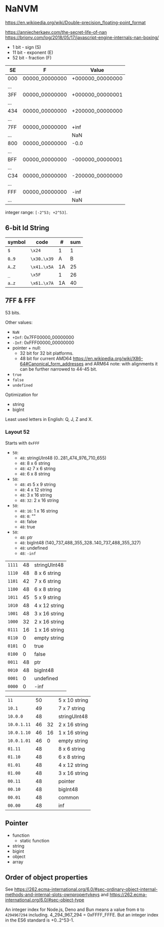# NaNVM

https://en.wikipedia.org/wiki/Double-precision_floating-point_format

https://anniecherkaev.com/the-secret-life-of-nan
https://brionv.com/log/2018/05/17/javascript-engine-internals-nan-boxing/


- 1 bit - sign (S)
- 11 bit - exponent (E)
- 52 bit - fraction (F)

|SE |F             |Value           |
|---|--------------|----------------|
|000|00000_00000000|+000000_00000000|
|...|              |                |
|3FF|00000_00000000|+000000_00000001|
|...|              |                |
|434|00000_00000000|+200000_00000000|
|...|              |                |
|7FF|00000_00000000|+inf            |
|...|              |NaN             |
|800|00000_00000000|-0.0            |
|...|              |                |
|BFF|00000_00000000|-000000_00000001|
|...|              |                |
|C34|00000_00000000|-200000_00000000|
|...|              |                |
|FFF|00000_00000000|-inf            |
|...|              |NaN             |

integer range: `[-2^53; +2^53]`.

## 6-bit Id String

|symbol  |code          |# |sum|
|--------|--------------|--|---|
|`$`     |`\x24`        | 1|  1|
|`0`..`9`|`\x30`..`\x39`| A|  B|
|`A`..`Z`|`\x41`..`\x5A`|1A| 25|
|`_`     |`\x5F`        | 1| 26|
|`a`..`z`|`\x61`..`\x7A`|1A| 40|

## 7FF & FFF

53 bits.

Other values:

- `NaN`
- `+Inf`: 0x7FF00000_00000000
- `-Inf`: 0xFFF00000_00000000
- pointer + null:
  - 32 bit for 32 bit platforms.
  - 48 bit for current AMD64 https://en.wikipedia.org/wiki/X86-64#Canonical_form_addresses and ARM64
    note: with alignments it can be further narrowed to 44-45 bit.
- `true`
- `false`
- `undefined`

Optimization for
- string
- bigInt

Least used letters in English: Q, J, Z and X.

### Layout 52

Starts with `0xFFF`

- `50`:
  - `48`: stringUInt48 (0..281_474_976_710_655)
  - `48`: 8 x 6 string
  - `48`: `42` 7 x 6 string
  - `48`: 6 x 8 string
- `50`:
  - `48`: `45` 5 x 9 string
  - `48`: 4 x 12 string
  - `48`: 3 x 16 string
  - `48`: `32`: 2 x 16 string
- `50`:
  - `48`: `16`: 1 x 16 string
  - `48`: `0`: ""
  - `48`: false
  - `48`: true
- `50`:
  - `48`: ptr
  - `48`: bigInt48 (140_737_488_355_328..140_737_488_355_327)
  - `48`: undefined
  - `48`: `-inf`

|      |  |             |
|------|--|-------------|
|`1111`|48|stringUInt48 |
|`1110`|48|8 x 6 string |
|`1101`|42|7 x 6 string |
|`1100`|48|6 x 8 string |
|`1011`|45|5 x 9 string |
|`1010`|48|4 x 12 string|
|`1001`|48|3 x 16 string|
|`1000`|32|2 x 16 string|
|`0111`|16|1 x 16 string|
|`0110`| 0|empty string |
|`0101`| 0|true         |
|`0100`| 0|false        |
|`0011`|48|ptr          |
|`0010`|48|bigInt48     |
|`0001`| 0|undefined    |
|`0000`| 0|-inf         |

|           |  |  |             |
|-----------|--|--|-------------|
|`11`       |50|  |5 x 10 string|
|`10.1`     |49|  |7 x 7 string |
|`10.0.0`   |48|  |stringUInt48 |
|`10.0.1.11`|46|32|2 x 16 string|
|`10.0.1.10`|46|16|1 x 16 string|
|`10.0.1.01`|46| 0|empty string |
|`01.11`    |48|  |8 x 6 string |
|`01.10`    |48|  |6 x 8 string |
|`01.01`    |48|  |4 x 12 string|
|`01.00`    |48|  |3 x 16 string|
|`00.11`    |48|  |pointer      |
|`00.10`    |48|  |bigInt48     |
|`00.01`    |48|  |common       |
|`00.00`    |48|  |inf          |

## Pointer

- function
  - static function
- string
- bigint
- object
- array

## Order of object properties

See https://262.ecma-international.org/6.0/#sec-ordinary-object-internal-methods-and-internal-slots-ownpropertykeys and https://262.ecma-international.org/6.0/#sec-object-type

An integer index for Node.js, Deno and Bun means a value from `0` to `4294967294` including. 4_294_967_294 = 0xFFFF_FFFE. But an integer index in the ES6 standard is +0..2^53-1.
